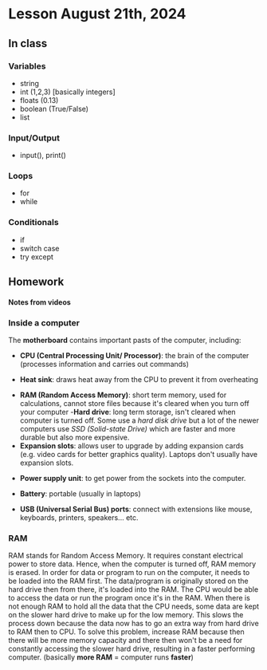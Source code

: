 # Lesson August 21th, 2024

## In class
### Variables
- string
- int (1,2,3) [basically integers]
- floats (0.13)
- boolean (True/False)
- list

### Input/Output
- input(), print()

### Loops
- for
- while

### Conditionals
- if
- switch case
- try except

## Homework
#### Notes from videos
### Inside a computer
The **motherboard** contains important pasts of the computer, including:
- **CPU (Central Processing Unit/ Processor)**: the brain of the computer (processes information and carries out commands)
* **Heat sink**: draws heat away from the CPU to prevent it from overheating
+ **RAM (Random Access Memory)**: short term memory, used for calculations, cannot store files because it's cleared when you turn off your computer
-**Hard drive**: long term storage, isn't cleared when computer is turned off. Some use a *hard disk drive* but a lot of the newer computers use *SSD (Solid-state Drive)* which are faster and more durable but also more expensive.
+ **Expansion slots**: allows user to upgrade by adding expansion cards (e.g. video cards for better graphics quality). Laptops don't usually have expansion slots.
- **Power supply unit**: to get power from the sockets into the computer.
* **Battery**: portable (usually in laptops)
+ **USB (Universal Serial Bus) ports**: connect with extensions like mouse, keyboards, printers, speakers... etc.


### RAM
RAM stands for Random Access Memory. It requires constant electrical power to store data. Hence, when the computer is turned off, RAM memory is erased. In order for data or program to run on the computer, it needs to be loaded into the RAM first. The data/program is originally stored on the hard drive then from there, it's loaded into the RAM. The CPU would be able to access the data or run the program once it's in the RAM. When there is not enough RAM to hold all the data that the CPU needs, some data are kept on the slower hard drive to make up for the low memory. This slows the process down because the data now has to go an extra way from hard drive to RAM then to CPU. To solve this problem, increase RAM because then there will be more memory capacity and there then won't be a need for constantly accessing the slower hard drive, resulting in a faster performing computer. (basically **more RAM** = computer runs **faster**) 

